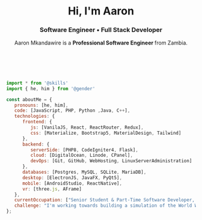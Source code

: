 <h1 align="center">Hi, I'm Aaron</h1>
<h3 align="center">Software Engineer • Full Stack Developer</h3>

<p align="center">
    Aaron Mkandawire is a <b> Professional Software Engineer </b> from Zambia.
</p>
<br>

<h2 align="center"></h2>
<br>

```javascript
import * from '@skills'
import { he, him } from '@gender'

const aboutMe = {
   pronouns: [he, him],
   code: [JavaScript, PHP, Python ,Java, C++],
   technologies: {
      frontend: {
         js: [VanilaJS, React, ReactRouter, Redux],
         css: [Materialize, Bootstrap5, MaterialDesign, Tailwind]
      },
      backend: {
         serverSide: [PHP8, CodeIgniter4, Flask],
         cloud: [DigitalOcean, Linode, CPanel],
         devOps: [Git, GitHub, WebHosting, LinuxServerAdministration]
      },      
      databases: [Postgres, MySQL, SQLite, MariaDB],
      desktop: [ElectronJS, JavaFX, PyQt5],
      mobile: [AndroidStudio, ReactNative],
      vr: [three.js, AFrame]
   },
   currentOccupation: ["Senior Student & Part-Time Software Developer, open for further challenging Job Opportunities"],
   challenge: "I'm working towards building a simulation of the World Wide Web on an Intranet",
};
```
